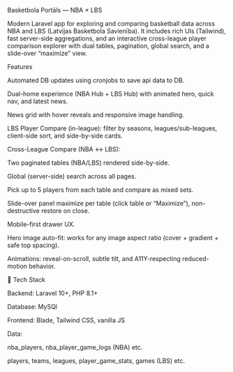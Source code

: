 Basketbola Portāls — NBA × LBS

Modern Laravel app for exploring and comparing basketball data across NBA and LBS (Latvijas Basketbola Savienība). It includes rich UIs (Tailwind), fast server-side aggregations, and an interactive cross-league player comparison explorer with dual tables, pagination, global search, and a slide-over “maximize” view.

Features

Automated DB updates using cronjobs to save api data to DB.

Dual-home experience (NBA Hub + LBS Hub) with animated hero, quick nav, and latest news.

News grid with hover reveals and responsive image handling.

LBS Player Compare (in-league): filter by seasons, leagues/sub-leagues, client-side sort, and side-by-side cards.

Cross-League Compare (NBA ↔ LBS):

Two paginated tables (NBA/LBS) rendered side-by-side.

Global (server-side) search across all pages.

Pick up to 5 players from each table and compare as mixed sets.

Slide-over panel maximize per table (click table or “Maximize”), non-destructive restore on close.

Mobile-first drawer UX.

Hero image auto-fit: works for any image aspect ratio (cover + gradient + safe top spacing).

Animations: reveal-on-scroll, subtle tilt, and A11Y-respecting reduced-motion behavior.

🧱 Tech Stack

Backend: Laravel 10+, PHP 8.1+

Database: MySQl

Frontend: Blade, Tailwind CSS, vanilla JS

Data:

nba_players, nba_player_game_logs (NBA) etc.

players, teams, leagues, player_game_stats, games (LBS) etc.
